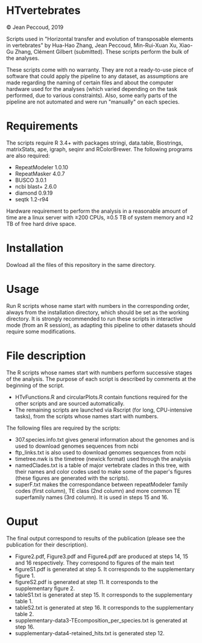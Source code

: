 # HTvertebrates

© Jean Peccoud, 2019

Scripts used in "Horizontal transfer and evolution of transposable elements in vertebrates" by Hua-Hao Zhang, Jean Peccoud, Min-Rui-Xuan Xu, Xiao-Gu Zhang, Clément Gilbert (submitted).
These scripts perform the bulk of the analyses.

These scripts come with no warranty. They are not a ready-to-use piece of software that could apply the pipeline to any dataset, as assumptions are made regarding the naming of certain files and about the computer hardware used for the analyses (which varied depending on the task performed, due to various constraints). Also, some early parts of the pipeline are not automated and were run "manually" on each species.


# Requirements
The scripts require R 3.4+ with packages stringi, data.table, Biostrings, matrixStats, ape, igraph, seqinr and RColorBrewer.
The following programs are also required: 
- RepeatModeler 1.0.10
- RepeatMasker 4.0.7
- BUSCO 3.0.1
- ncbi blast+ 2.6.0
- diamond 0.9.19
- seqtk 1.2-r94 

Hardware requirement to perform the analysis in a reasonable amount of time are a linux server with ≥200 CPUs, ≥0.5 TB of system memory and ≥2 TB of free hard drive space. 

# Installation
Dowload all the files of this repository in the same directory.

# Usage
Run R scripts whose name start with numbers in the corresponding order, always from the installation directory, which should be set as the working directory.
It is strongly recommended to run these scripts in interactive mode (from an R session), as adapting this pipeline to other datasets should require some modifications. 

# File description
The R scripts whose names start with numbers perform successive stages of the analysis. The purpose of each script is described by comments at the beginning of the script. 

- HTvFunctions.R and circularPlots.R contain functions required for the other scripts and are sourced automatically.
- The remaining scripts are launched via Rscript (for long, CPU-intensive tasks), from the scripts whose names start with numbers.

The following files are required by the scripts:
- 307.species.info.txt gives general information about the genomes and is used to download genomes sequences from ncbi
- ftp_links.txt is also used to download genomes sequences from ncbi
- timetree.nwk is the timetree (newick format) used through the analysis
- namedClades.txt is a table of major vertebrate clades in this tree, with their names and color codes used to make some of the paper's figures (these figures are generated with the scripts).
- superF.txt makes the correspondance between repeatModeler family codes (first column), TE class (2nd column) and more common TE superfamily names (3rd column). It is used in steps 15 and 16.
 
# Ouput
The final output correspond to results of the publication (please see the publication for their description).
- Figure2.pdf, Figure3.pdf and Figure4.pdf are produced at steps 14, 15 and 16 respectively. They correspond to figures of the main text
- figureS1.pdf is generated at step 5. It corresponds to the supplementary figure 1.
- figureS2.pdf is generated at step 11. It corresponds to the supplementary figure 2.
- tableS1.txt is generated at step 15. It corresponds to the supplementary table 1.
- tableS2.txt is generated at step 16. It corresponds to the supplementary table 2.
- supplementary-data3-TEcomposition_per_species.txt is generated at step 16. 
- supplementary-data4-retained_hits.txt is generated step 12. 



